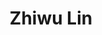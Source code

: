 ---
# Display name

title: Zhiwu Lin
user_groups: ["Graduated Master Students"]



organizations:
- name: 1995-1997 

Interests:
- Partial differential equations

---